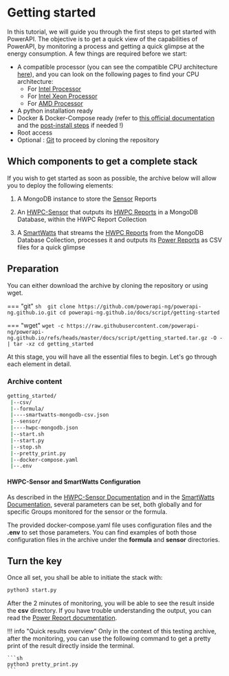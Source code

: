 # Getting started

In this tutorial, we will guide you through the first steps to get started with PowerAPI.
The objective is to get a quick view of the capabilities of PowerAPI, by monitoring a process and getting a quick glimpse at the energy consumption.
A few things are required before we start: 

- A compatible processor (you can see the compatible CPU architecture [here](./reference/sensors/hwpc-sensor.md#)), and you can look on the following pages to find your CPU architecture:  
    * For [Intel Processor](https://en.wikipedia.org/wiki/List_of_Intel_processors)  
    * For [Intel Xeon Processor](https://en.wikipedia.org/wiki/List_of_Intel_Xeon_processors)  
    * For [AMD Processor](https://en.wikipedia.org/wiki/Table_of_AMD_processors)  
- A python installation ready
- Docker & Docker-Compose ready (refer to [this official documentation](https://docs.docker.com/engine/install/) and the [post-install steps](https://docs.docker.com/engine/install/linux-postinstall/) if needed !)
- Root access
- Optional : [Git](https://git-scm.com/book/en/v2/Getting-Started-Installing-Git) to proceed by cloning the repository

## Which components to get a complete stack  

If you wish to get started as soon as possible, the archive below will allow you to deploy the following elements:  

1. A MongoDB instance to store the [Sensor](./reference/sensors/hwpc-sensor.md)
Reports

3. An [HWPC-Sensor](./reference/sensors/hwpc-sensor.md) that outputs its 
[HWPC Reports](./reference/reports/reports.md#hwpc-reports) in a MongoDB Database, 
within the HWPC Report Collection

4. A [SmartWatts](./reference/formulas/smartwatts.md) that streams the 
[HWPC Reports](./reference/reports/reports.md#hwpc-reports) from the MongoDB 
Database Collection, processes it and outputs its 
[Power Reports](./reference/reports/reports.md#power-reports) as CSV files for a 
quick glimpse 

## Preparation

You can either download the archive by cloning the repository or using wget.

=== "git"
    ```sh 
    git clone https://github.com/powerapi-ng/powerapi-ng.github.io.git
    cd powerapi-ng.github.io/docs/script/getting-started
    ```

=== "wget"
    ```
    wget -c https://raw.githubusercontent.com/powerapi-ng/powerapi-ng.github.io/refs/heads/master/docs/script/getting_started.tar.gz -O - | tar -xz
    cd getting_started
    ```

At this stage, you will have all the essential files to begin. Let's go through each element in detail.
### Archive content

```sh
getting_started/
 |--csv/
 |--formula/
 |----smartwatts-mongodb-csv.json
 |--sensor/
 |----hwpc-mongodb.json
 |--start.sh
 |--start.py
 |--stop.sh
 |--pretty_print.py
 |--docker-compose.yaml
 |--.env
```

#### HWPC-Sensor and SmartWatts Configuration

As described in the [HWPC-Sensor Documentation](./reference/sensors/hwpc-sensor.md#global-parameters) and in the [SmartWatts Documentation](./reference/formulas/smartwatts.md#global-parameters), 
several parameters can be set, both globally and for specific Groups monitored for the sensor or the formula.

The provided docker-compose.yaml file uses configuration files and the **.env** to set those parameters.
You can find examples of both those configuration files in the archive under the **formula** and **sensor** directories.


## Turn the key 

Once all set, you shall be able to initiate the stack with:  

```sh
python3 start.py
```

After the 2 minutes of monitoring, you will be able to see the result inside the **csv** directory.
If you have trouble understanding the output, you can read the [Power Report documentation](./reference/reports/reports.md#power-reports).

!!! info "Quick results overview"
    Only in the context of this testing archive, after the monitoring, you can use the following command to get a pretty print of the result directly inside the terminal.  

    ```sh
    python3 pretty_print.py
    ```
